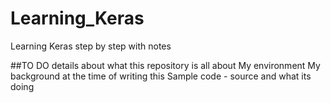 # Learning_Keras
Learning Keras step by step with notes

##TO DO
details about what this repository is all about
My environment
My background at the time of writing this
Sample code - source and what its doing

